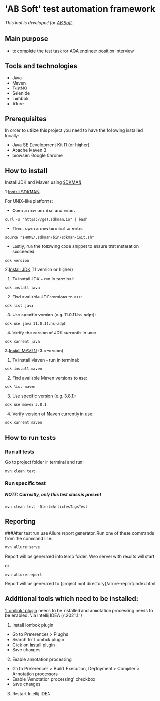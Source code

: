 # 'AB Soft' test automation framework
###### This tool is developed for [AB Soft](https://ab-soft.net/).

## Main purpose
- to complete the test task for AQA engineer position interview 

## Tools and technologies
- Java
- Maven
- TestNG
- Selenide
- Lombok
- Allure


## Prerequisites
In order to utilize this project you need to have the following installed locally:
- Java SE Development Kit 11 (or higher)
- Apache Maven 3
- browser: Google Chrome


## How to install
Install JDK and Maven using [SDKMAN](https://sdkman.io/)

1.[Install SDKMAN](https://sdkman.io/install) 

For UNIX-like platforms:
- Open a new terminal and enter:

```shell. 
curl -s "https://get.sdkman.io" | bash
```
- Then, open a new terminal or enter:
```shell. 
source "$HOME/.sdkman/bin/sdkman-init.sh"
```
- Lastly, run the following code snippet to ensure that installation succeeded:
```shell. 
sdk version
```


2.[Install JDK](https://sdkman.io/jdks#AdoptOpenJDK) (11 version or higher)
1. To install JDK - run in terminal:
```shell
sdk install java
````
2. Find available JDK versions to use:
```shell
sdk list java
````
3. Use specific version (e.g. 11.0.11.hs-adpt):
```shell
sdk use java 11.0.11.hs-adpt
````
4. Verify the version of JDK currently in use:
```shell
sdk current java
````

3.[Install MAVEN](https://sdkman.io/sdks#maven) (3.x version)
1. To install Maven - run in terminal:
```shell
sdk install maven   
```
2. Find available Maven versions to use:
```shell
sdk list maven
````
3. Use specific version (e.g. 3.8.1):
```shell
sdk use maven 3.8.1
````
4. Verify version of Maven currently in use:
```shell
sdk current maven
````

## How to run tests
### Run all tests
Go to project folder in terminal and run:
```shell
mvn clean test
```
### Run specific test
##### NOTE: Currently, only this test class is present
```shell
mvn clean test -Dtest=ArticlesTagsTest
```

## Reporting
###After test run use Allure report generator.
Run one of these commands from the command line: 
```shell
mvn allure:serve
```
Report will be generated into temp folder. Web server with results will start.

or
```shell
mvn allure:report
```
Report will be generated tо {project root directory}/allure-report/index.html


## Additional tools which need to be installed:
['Lombok' plugin](https://projectlombok.org/setup/intellij) needs to be installed and annotation processing needs to be enabled.
Via Intellij IDEA (v.2021.1.1)
1. Install lombok plugin 
- Go to Preferences > Plugins
- Search for Lombok plugin 
- Click on Install plugin
- Save changes 

2. Enable annotation processing
- Go to Preferences > Build, Execution, Deployment > Compiler > Annotation processors
- Enable 'Annotation processing' checkbox
- Save changes

3. Restart Intellij IDEA